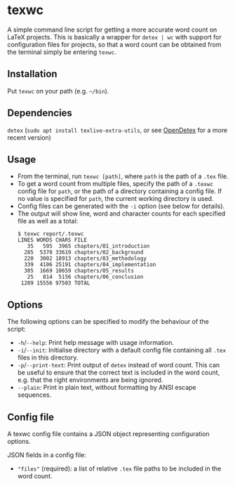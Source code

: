 # texwc
A simple command line script for getting a more accurate word count on LaTeX projects. This is basically a wrapper for `detex | wc` with support for configuration files for projects, so that a word count can be obtained from the terminal simply be entering `texwc`.

## Installation
Put `texwc` on your path (e.g. `~/bin`).

## Dependencies
`detex` (`sudo apt install texlive-extra-utils`, or see [OpenDetex](https://github.com/yjkimjunior/opendetex) for a more recent version)

## Usage
* From the terminal, run `texwc [path]`, where `path` is the path of a `.tex` file.
* To get a word count from multiple files, specify the path of a `.texwc` config file for `path`, or the path of a directory containing a config file. If no value is specified for `path`, the current working directory is used.
* Config files can be generated with the `-i` option (see below for details).
* The output will show line, word and character counts for each specified file as well as a total:
  ```
  $ texwc report/.texwc
  LINES WORDS CHARS FILE
     35   595  3965 chapters/01_introduction
    285  5370 33619 chapters/02_background
    220  3002 18913 chapters/03_methodology
    339  4106 25191 chapters/04_implementation
    305  1669 10659 chapters/05_results
     25   814  5156 chapters/06_conclusion
   1209 15556 97503 TOTAL
  ```

## Options
The following options can be specified to modify the behaviour of the script:
* `-h`/`--help`: Print help message with usage information.
* `-i`/`--init`: Initialise directory with a default config file containing all `.tex` files in this directory.
* `-p`/`--print-text`: Print output of `detex` instead of word count. This can be useful to ensure that the correct text is included in the word count, e.g. that the right environments are being ignored.
* `--plain`: Print in plain text, without formatting by ANSI escape sequences.

## Config file
A texwc config file contains a JSON object representing configuration options.

JSON fields in a config file:
* `"files"` (required): a list of relative `.tex` file paths to be included in the word count.
